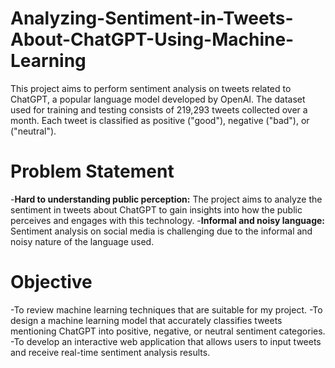 # Analyzing-Sentiment-in-Tweets-About-ChatGPT-Using-Machine-Learning

This project aims to perform sentiment analysis on tweets related to ChatGPT, a popular language model developed by OpenAI. The dataset used for training and testing consists of 219,293 tweets collected over a month. Each tweet is classified as positive ("good"), negative ("bad"), or ("neutral").

# Problem Statement

-**Hard to understanding public perception:** The project aims to analyze the sentiment in tweets about ChatGPT to gain insights into how the public perceives and engages with this technology.
-**Informal and noisy language:** Sentiment analysis on social media is challenging due to the informal and noisy nature of the language used.

# Objective 

-To review machine learning techniques that are suitable for my project.
-To design a machine learning model that accurately classifies tweets mentioning ChatGPT into positive, negative, or neutral sentiment categories. 
-To develop an interactive web application that allows users to input tweets and receive real-time sentiment analysis results.
